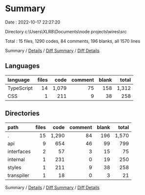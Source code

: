 # Summary

Date : 2022-10-17 22:27:20

Directory c:\\Users\\XLR8\\Documents\\node projects\\wires\\src

Total : 15 files,  1290 codes, 84 comments, 196 blanks, all 1570 lines

Summary / [Details](details.md) / [Diff Summary](diff.md) / [Diff Details](diff-details.md)

## Languages
| language | files | code | comment | blank | total |
| :--- | ---: | ---: | ---: | ---: | ---: |
| TypeScript | 14 | 1,079 | 75 | 158 | 1,312 |
| CSS | 1 | 211 | 9 | 38 | 258 |

## Directories
| path | files | code | comment | blank | total |
| :--- | ---: | ---: | ---: | ---: | ---: |
| . | 15 | 1,290 | 84 | 196 | 1,570 |
| api | 9 | 654 | 46 | 99 | 799 |
| interfaces | 2 | 57 | 3 | 15 | 75 |
| internal | 1 | 231 | 0 | 19 | 250 |
| styles | 1 | 211 | 9 | 38 | 258 |
| transpiler | 1 | 18 | 0 | 3 | 21 |

Summary / [Details](details.md) / [Diff Summary](diff.md) / [Diff Details](diff-details.md)